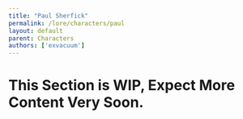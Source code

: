 ```yaml
---
title: "Paul Sherfick"
permalink: /lore/characters/paul
layout: default
parent: Characters
authors: ['exvacuum']
---
```


# This Section is WIP, Expect More Content Very Soon.